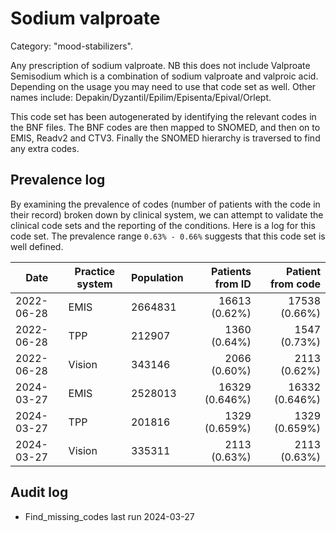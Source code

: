 # Sodium valproate

Category: "mood-stabilizers".

Any prescription of sodium valproate. NB this does not include Valproate Semisodium which is a combination of sodium valproate and valproic acid. Depending on the usage you may need to use that code set as well. Other names include: Depakin/Dyzantil/Epilim/Episenta/Epival/Orlept.

This code set has been autogenerated by identifying the relevant codes in the BNF files. The BNF codes are then mapped to SNOMED, and then on to EMIS, Readv2 and CTV3. Finally the SNOMED hierarchy is traversed to find any extra codes.

## Prevalence log

By examining the prevalence of codes (number of patients with the code in their record) broken down by clinical system, we can attempt to validate the clinical code sets and the reporting of the conditions. Here is a log for this code set. The prevalence range `0.63% - 0.66%` suggests that this code set is well defined.

| Date       | Practice system | Population | Patients from ID | Patient from code |
| ---------- | --------------- | ---------- | ---------------: | ----------------: |
| 2022-06-28 | EMIS            | 2664831    |    16613 (0.62%) |     17538 (0.66%) |
| 2022-06-28 | TPP             | 212907     |     1360 (0.64%) |      1547 (0.73%) |
| 2022-06-28 | Vision          | 343146     |     2066 (0.60%) |      2113 (0.62%) |
| 2024-03-27 | EMIS            | 2528013    |   16329 (0.646%) |    16332 (0.646%) |
| 2024-03-27 | TPP             | 201816     |    1329 (0.659%) |     1329 (0.659%) |
| 2024-03-27 | Vision          | 335311     |     2113 (0.63%) |      2113 (0.63%) |

## Audit log

- Find_missing_codes last run 2024-03-27
